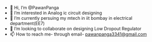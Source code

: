 - 👋 Hi, I’m @PawanPanga
- 👀 I’m interested in Analog ic circuit designing
- 🌱 I’m currently persuing my mtech in iit bombay in electrical department(EE7)
- 💞️ I’m looking to collaborate on designing Low Dropout Regulator
- 📫 How to reach me- through email- pawanpanga3341@gmail.com

<!---
PawanPanga/PawanPanga is a ✨ special ✨ repository because its `README.md` (this file) appears on your GitHub profile.
You can click the Preview link to take a look at your changes.
--->
